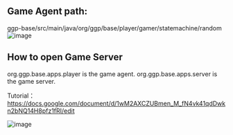 ## Game Agent path:

ggp-base/src/main/java/org/ggp/base/player/gamer/statemachine/random
![image](https://user-images.githubusercontent.com/66978533/198560430-bf99d918-1829-4ba2-9efc-92a339943b77.png)


## How to open Game Server

org.ggp.base.apps.player is the game agent. org.ggp.base.apps.server is the game server.

Tutorial：https://docs.google.com/document/d/1wM2AXCZUBmen_M_fN4vk41qdDwkn2bNQ14H8pfz1fRI/edit

![image](https://user-images.githubusercontent.com/66978533/198560456-49bca226-4b89-4aed-bcec-e630a007d8f0.png)
